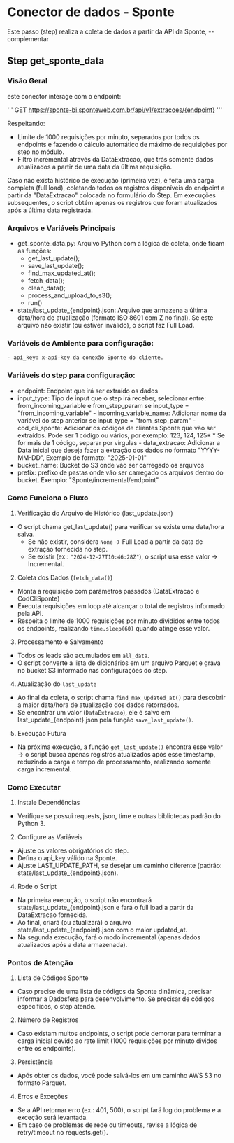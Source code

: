 # Conector de dados - Sponte

Este passo (step) realiza a coleta de dados a partir da API da Sponte, --complementar

## Step get_sponte_data

### Visão Geral
este conector interage com o endpoint:

'''
    GET https://sponte-bi.sponteweb.com.br/api/v1/extracoes/{endpoint}
'''

Respeitando:

- Limite de 1000 requisições por minuto, separados por todos os endpoints e fazendo o cálculo automático de máximo de requisições por step no módulo.
- Filtro incremental através da DataExtracao, que trás somente dados atualizados a partir de uma data da última requisição.

Caso não exista histórico de execução (primeira vez), é feita uma carga completa (full load), coletando todos os registros disponíveis do endpoint a partir da "DataExtracao" colocada no formulário do Step. Em execuções subsequentes, o script obtém apenas os registros que foram atualizados após a última data registrada.

### Arquivos e Variáveis Principais

- get_sponte_data.py: Arquivo Python com a lógica de coleta, onde ficam as funções:
    - get_last_update();
    - save_last_update();
    - find_max_updated_at();
    - fetch_data();
    - clean_data();
    - process_and_upload_to_s3();
    - run()
- state/last_update_{endpoint}.json: Arquivo que armazena a última data/hora de atualização (formato ISO 8601 com Z no final). Se este arquivo não existir (ou estiver inválido), o script faz Full Load.

### Variáveis de Ambiente para configuração:
    
    - api_key: x-api-key da conexão Sponte do cliente.
    
### Variáveis do step para configuração:
    
  - endpoint: Endpoint que irá ser extraído os dados
  - input_type: Tipo de input que o step irá receber, selecionar entre: from_incoming_variable e from_step_param
      se input_type = "from_incoming_variable"
          - incoming_variable_name: Adicionar nome da variável do step anterior
      se input_type = "from_step_param"
          - cod_cli_sponte: Adicionar os códigos de clientes Sponte que vão ser extraídos. Pode ser 1 código ou vários, por exemplo: 123, 124, 125*
              * Se for mais de 1 código, separar por vírgulas
          - data_extracao: Adicionar a Data inicial que deseja fazer a extração dos dados no formato "YYYY-MM-DD", Exemplo de formato: "2025-01-01"
  - bucket_name: Bucket do S3 onde vão ser carregado os arquivos
  - prefix: prefixo de pastas onde vão ser carregado os arquivos dentro do bucket. Exemplo: "Sponte/incremental/endpoint"
  
### Como Funciona o Fluxo

1. Verificação do Arquivo de Histórico (last_update.json)
- O script chama get_last_update() para verificar se existe uma data/hora salva.
    - Se não existir, considera `None` → Full Load a partir da data de extração fornecida no step.
    - Se existir (ex.: `"2024-12-27T10:46:28Z"`), o script usa esse valor → Incremental.
    
2. Coleta dos Dados (`fetch_data()`)

- Monta a requisição com parâmetros passados (DataExtracao e CodCliSponte)
- Executa requisições em loop até alcançar o total de registros informado pela API.
- Respeita o limite de 1000 requisições por minuto divididos entre todos os endpoints, realizando `time.sleep(60)` quando atinge esse valor.

3. Processamento e Salvamento

- Todos os leads são acumulados em `all_data`.
- O script converte a lista de dicionários em um arquivo Parquet e grava no bucket S3 informado nas configurações do step.

4. Atualização do `last_update`

- Ao final da coleta, o script chama `find_max_updated_at()` para descobrir a maior data/hora de atualização dos dados retornados.
- Se encontrar um valor (`DataExtracao`), ele é salvo em last_update_{endpoint}.json pela função `save_last_update()`.

5. Execução Futura

- Na próxima execução, a função `get_last_update()` encontra esse valor
    → o script busca apenas registros atualizados após esse timestamp, reduzindo a carga e tempo de processamento, realizando somente carga incremental.
    
### Como Executar

1. Instale Dependências

- Verifique se possui requests, json, time e outras bibliotecas padrão do Python 3.

2. Configure as Variáveis

- Ajuste os valores obrigatórios do step.
- Defina o api_key válido na Sponte.
- Ajuste LAST_UPDATE_PATH, se desejar um caminho diferente (padrão: state/last_update_{endpoint}.json).

4. Rode o Script

- Na primeira execução, o script não encontrará state/last_update_{endpoint}.json e fará o full load a partir da DataExtracao fornecida.
- Ao final, criará (ou atualizará) o arquivo state/last_update_{endpoint}.json com o maior updated_at.
- Na segunda execução, fará o modo incremental (apenas dados atualizados após a data armazenada).

### Pontos de Atenção
1. Lista de Códigos Sponte
- Caso precise de uma lista de códigos da Sponte dinâmica, precisar informar a Dadosfera para desenvolvimento. Se precisar de códigos específicos, o step atende.

2. Número de Registros

- Caso existam muitos endpoints, o script pode demorar para terminar a carga inicial devido ao rate limit (1000 requisições por minuto dividos entre os endpoints).

3. Persistência

- Após obter os dados, você pode salvá-los em um caminho AWS S3 no formato Parquet.

4. Erros e Exceções

- Se a API retornar erro (ex.: 401, 500), o script fará log do problema e a exceção será levantada.
- Em caso de problemas de rede ou timeouts, revise a lógica de retry/timeout no requests.get().